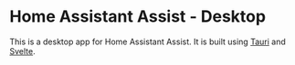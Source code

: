 # Home Assistant Assist - Desktop

This is a desktop app for Home Assistant Assist. It is built using [Tauri](https://tauri.app) and [Svelte](https://svelte.dev).
